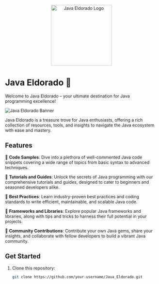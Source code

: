 
<div align="center">
  <img src="https://imgs.search.brave.com/Dss_4cwHCxzHFvFoXLB8oq9olK3CKMtr4a2Bt_rMiRk/rs:fit:500:0:0/g:ce/aHR0cHM6Ly93d3cu/ZGVsZnRzdGFjay5j/b20vaW1nL0phdmEv/ZGlzcGxheS1pbWFn/ZS11c2luZy1kcmF3/aW1hZ2Uud2VicA" alt="Java Eldorado Logo" width="200">
</div>

# Java Eldorado 🌟

Welcome to Java Eldorado – your ultimate destination for Java programming excellence!

![Java Eldorado Banner](java_eldorado_banner.png)

Java Eldorado is a treasure trove for Java enthusiasts, offering a rich collection of resources, tools, and insights to navigate the Java ecosystem with ease and mastery.

## Features

🔹 **Code Samples**: Dive into a plethora of well-commented Java code snippets covering a wide range of topics from basic syntax to advanced techniques.

🔹 **Tutorials and Guides**: Unlock the secrets of Java programming with our comprehensive tutorials and guides, designed to cater to beginners and seasoned developers alike.

🔹 **Best Practices**: Learn industry-proven best practices and coding standards to write efficient, maintainable, and scalable Java code.

🔹 **Frameworks and Libraries**: Explore popular Java frameworks and libraries, along with tips and tricks to harness their full potential in your projects.

🔹 **Community Contributions**: Contribute your own Java gems, share your insights, and collaborate with fellow developers to build a vibrant Java community.

## Get Started

1. Clone this repository:

   ```bash
   git clone https://github.com/your-username/Java_Eldorado.git
